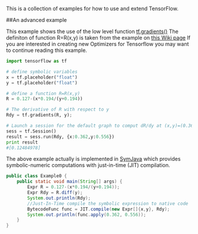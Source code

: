 This is a collection of examples for how to use and extend TensorFlow.

##An advanced example

This example shows the use of the low level function [tf.gradients()](http://tensorflow.org/api_docs/python/train.html#gradients)
The definiton of function R=R(x,y) is taken from the example on [this Wiki page](https://en.wikipedia.org/wiki/Gauss%E2%80%93Newton_algorithm)
If you are interested in creating new Optimizers for Tensorflow 
you may want to continue reading this example.
```python
import tensorflow as tf

# define symbolic variables
x = tf.placeholder("float") 
y = tf.placeholder("float")

# define a function R=R(x,y)
R = 0.127-(x*0.194/(y+0.194))

# The derivative of R with respect to y
Rdy = tf.gradients(R, y); 

# Launch a session for the default graph to comput dR/dy at (x,y)=(0.362, 0.556)
sess = tf.Session()
result = sess.run(Rdy, {x:0.362,y:0.556})
print result
#[0.12484978]
``` 

The above example actually is implemented in [SymJava](https://github.com/yuemingl/SymJava/blob/master/src/symjava/examples/Example0.java) which provides symbolic-numeric computations with just-in-time (JIT) compilation.
```Java
public class Example0 {
	public static void main(String[] args) {
		Expr R = 0.127-(x*0.194/(y+0.194));
		Expr Rdy = R.diff(y);
		System.out.println(Rdy);
		//Just-In-Time compile the symbolic expression to native code
		BytecodeFunc func = JIT.compile(new Expr[]{x,y}, Rdy);
		System.out.println(func.apply(0.362, 0.556));
	}
}
```
